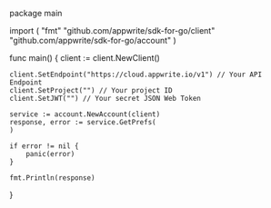 package main

import (
    "fmt"
    "github.com/appwrite/sdk-for-go/client"
    "github.com/appwrite/sdk-for-go/account"
)

func main() {
    client := client.NewClient()

    client.SetEndpoint("https://cloud.appwrite.io/v1") // Your API Endpoint
    client.SetProject("") // Your project ID
    client.SetJWT("") // Your secret JSON Web Token

    service := account.NewAccount(client)
    response, error := service.GetPrefs(
    )

    if error != nil {
        panic(error)
    }

    fmt.Println(response)
}
